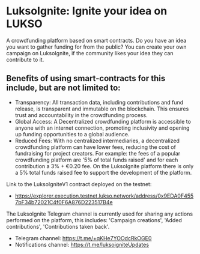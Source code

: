 # LuksoIgnite: Ignite your idea on LUKSO

A crowdfunding platform based on smart contracts. Do you have an idea you want to gather funding for from the public? You can create your own campaign on LuksoIgnite, if the community likes your idea they can contribute to it.

## Benefits of using smart-contracts for this include, but are not limited to:
- Transparency: All transaction data, including contributions and fund release, is transparent and immutable on the blockchain. This ensures trust and accountability in the crowdfunding process.
- Global Access: A Decentralized crowdfunding platform is accessible to anyone with an internet connection, promoting inclusivity and opening up funding opportunities to a global audience.
- Reduced Fees: With no centralized intermediaries, a decentralized crowdfunding platform can have lower fees, reducing the cost of fundraising for project creators. For example: the fees of a popular crowdfunding platform are '5% of total funds raised' and for each contribution a 3% + €0.20 fee. On the LuksoIgnite platform there is only a 5% total funds raised fee to support the development of the platform.

Link to the LuksoIgniteV1 contract deployed on the testnet:
- https://explorer.execution.testnet.lukso.network/address/0x9EDA0F4557bF34b72021C4f0F6A876D223517B4e

The LuksoIgnite Telegram channel is currently used for sharing any actions performed on the platform, this includes: 'Campaign creations', 'Added contributions', 'Contributions taken back'.
- Telegram channel: https://t.me/+qKHe7YOOdcRkOGE0
- Notifications channel: https://t.me/luksoigniteUpdates
